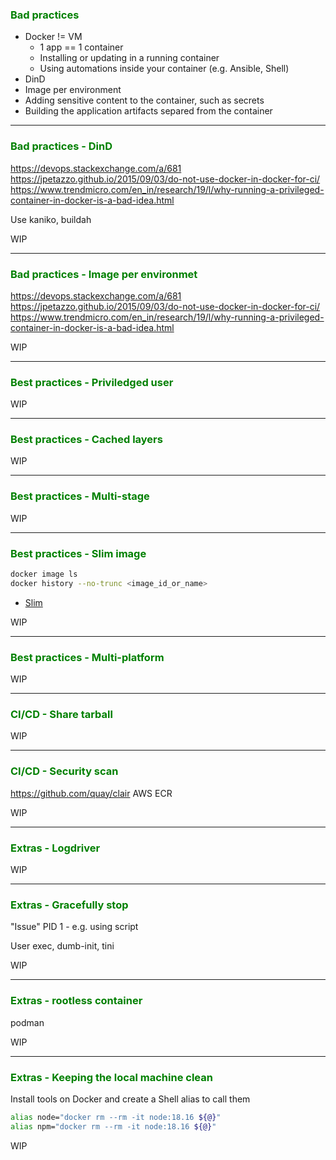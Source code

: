 ### <b style="color:green;">Bad practices</b>

* Docker != VM
  * 1 app == 1 container
  * Installing or updating in a running container
  * Using automations inside your container (e.g. Ansible, Shell)
* DinD
* Image per environment
* Adding sensitive content to the container, such as secrets
* Building the application artifacts separed from the container

---

### <b style="color:green;">Bad practices - DinD</b>

https://devops.stackexchange.com/a/681
https://jpetazzo.github.io/2015/09/03/do-not-use-docker-in-docker-for-ci/
https://www.trendmicro.com/en_in/research/19/l/why-running-a-privileged-container-in-docker-is-a-bad-idea.html

Use kaniko, buildah

WIP

---

### <b style="color:green;">Bad practices - Image per environmet</b>

https://devops.stackexchange.com/a/681
https://jpetazzo.github.io/2015/09/03/do-not-use-docker-in-docker-for-ci/
https://www.trendmicro.com/en_in/research/19/l/why-running-a-privileged-container-in-docker-is-a-bad-idea.html

WIP

-----

### <b style="color:green;">Best practices - Priviledged user</b>

WIP

-----

### <b style="color:green;">Best practices - Cached layers</b>

WIP

-----

### <b style="color:green;">Best practices - Multi-stage</b>

WIP

-----

### <b style="color:green;">Best practices - Slim image</b>

```bash
docker image ls
docker history --no-trunc <image_id_or_name>
```

* [Slim](https://github.com/slimtoolkit/slim)

WIP

-----

### <b style="color:green;">Best practices - Multi-platform</b>

WIP

-----

### <b style="color:green;">CI/CD - Share tarball</b>

WIP

-----

### <b style="color:green;">CI/CD - Security scan</b>

https://github.com/quay/clair
AWS ECR

WIP

-----

### <b style="color:green;">Extras - Logdriver</b>

WIP

-----

### <b style="color:green;">Extras - Gracefully stop</b>

"Issue" PID 1 - e.g. using script

User exec, dumb-init, tini

WIP

-----

### <b style="color:green;">Extras - rootless container</b>

podman

WIP

-----

### <b style="color:green;">Extras - Keeping the local machine clean</b>

Install tools on Docker and create a Shell alias to call them

```bash
alias node="docker rm --rm -it node:18.16 ${@}"
alias npm="docker rm --rm -it node:18.16 ${@}"
```

WIP
